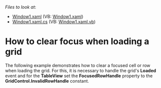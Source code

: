 <!-- default file list -->
*Files to look at*:

* [Window1.xaml](./CS/Window1.xaml) (VB: [Window1.xaml](./VB/Window1.xaml))
* [Window1.xaml.cs](./CS/Window1.xaml.cs) (VB: [Window1.xaml.vb](./VB/Window1.xaml.vb))
<!-- default file list end -->
# How to clear focus when loading a grid


<p>The following example demonstrates how to clear a focused cell or row when loading the grid. For this, it is necessary to handle the grid's <strong>Loaded</strong> event and for the <strong>TableView</strong> set the <strong>FocusedRowHandle</strong> property to the  <strong>GridControl.InvalidRowHandle</strong> constant.</p>

<br/>


